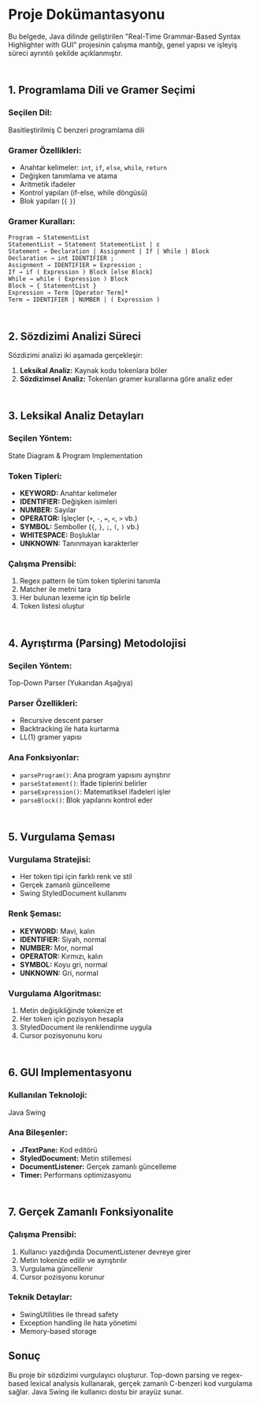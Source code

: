 
# Proje Dokümantasyonu

Bu belgede, Java dilinde geliştirilen "Real-Time Grammar-Based Syntax Highlighter
with GUI" projesinin çalışma mantığı, genel yapısı ve işleyiş süreci ayrıntılı şekilde açıklanmıştır.

## <br>1. Programlama Dili ve Gramer Seçimi

### Seçilen Dil: 
Basitleştirilmiş C benzeri programlama dili

### Gramer Özellikleri:
- Anahtar kelimeler: `int`, `if`, `else`, `while`, `return`
- Değişken tanımlama ve atama
- Aritmetik ifadeler
- Kontrol yapıları (if-else, while döngüsü)
- Blok yapıları (`{` `}`)

### Gramer Kuralları:

```
Program → StatementList
StatementList → Statement StatementList | ε
Statement → Declaration | Assignment | If | While | Block
Declaration → int IDENTIFIER ;
Assignment → IDENTIFIER = Expression ;
If → if ( Expression ) Block [else Block]
While → while ( Expression ) Block
Block → { StatementList }
Expression → Term [Operator Term]*
Term → IDENTIFIER | NUMBER | ( Expression )
```

## <br>2. Sözdizimi Analizi Süreci

Sözdizimi analizi iki aşamada gerçekleşir:

1. **Leksikal Analiz:** Kaynak kodu tokenlara böler
2. **Sözdizimsel Analiz:** Tokenları gramer kurallarına göre analiz eder

## <br>3. Leksikal Analiz Detayları

### Seçilen Yöntem: 
State Diagram & Program Implementation

### Token Tipleri:
- **KEYWORD:** Anahtar kelimeler
- **IDENTIFIER:** Değişken isimleri
- **NUMBER:** Sayılar
- **OPERATOR:** İşleçler (`+`, `-`, `=`, `<`, `>` vb.)
- **SYMBOL:** Semboller (`{`, `}`, `;`, `(`, `)` vb.)
- **WHITESPACE:** Boşluklar
- **UNKNOWN:** Tanınmayan karakterler

### Çalışma Prensibi:
1. Regex pattern ile tüm token tiplerini tanımla
2. Matcher ile metni tara
3. Her bulunan lexeme için tip belirle
4. Token listesi oluştur

## <br>4. Ayrıştırma (Parsing) Metodolojisi

### Seçilen Yöntem: 
Top-Down Parser (Yukarıdan Aşağıya)

### Parser Özellikleri:
- Recursive descent parser
- Backtracking ile hata kurtarma
- LL(1) gramer yapısı

### Ana Fonksiyonlar:
- `parseProgram()`: Ana program yapısını ayrıştırır
- `parseStatement()`: İfade tiplerini belirler
- `parseExpression()`: Matematiksel ifadeleri işler
- `parseBlock()`: Blok yapılarını kontrol eder

## <br>5. Vurgulama Şeması

### Vurgulama Stratejisi:
- Her token tipi için farklı renk ve stil
- Gerçek zamanlı güncelleme
- Swing StyledDocument kullanımı

### Renk Şeması:
- **KEYWORD:** Mavi, kalın
- **IDENTIFIER:** Siyah, normal
- **NUMBER:** Mor, normal
- **OPERATOR:** Kırmızı, kalın
- **SYMBOL:** Koyu gri, normal
- **UNKNOWN:** Gri, normal

### Vurgulama Algoritması:
1. Metin değişikliğinde tokenize et
2. Her token için pozisyon hesapla
3. StyledDocument ile renklendirme uygula
4. Cursor pozisyonunu koru

## <br>6. GUI Implementasyonu

### Kullanılan Teknoloji: 
Java Swing

### Ana Bileşenler:
- **JTextPane:** Kod editörü
- **StyledDocument:** Metin stillemesi
- **DocumentListener:** Gerçek zamanlı güncelleme
- **Timer:** Performans optimizasyonu

## <br>7. Gerçek Zamanlı Fonksiyonalite

### Çalışma Prensibi:
1. Kullanıcı yazdığında DocumentListener devreye girer
2. Metin tokenize edilir ve ayrıştırılır
3. Vurgulama güncellenir
4. Cursor pozisyonu korunur

### Teknik Detaylar:
- SwingUtilities ile thread safety
- Exception handling ile hata yönetimi
- Memory-based storage

## Sonuç

Bu proje bir sözdizimi vurgulayıcı oluşturur. Top-down parsing ve regex-based lexical analysis kullanarak, gerçek zamanlı C-benzeri kod vurgulama sağlar. Java Swing ile kullanıcı dostu bir arayüz sunar.
